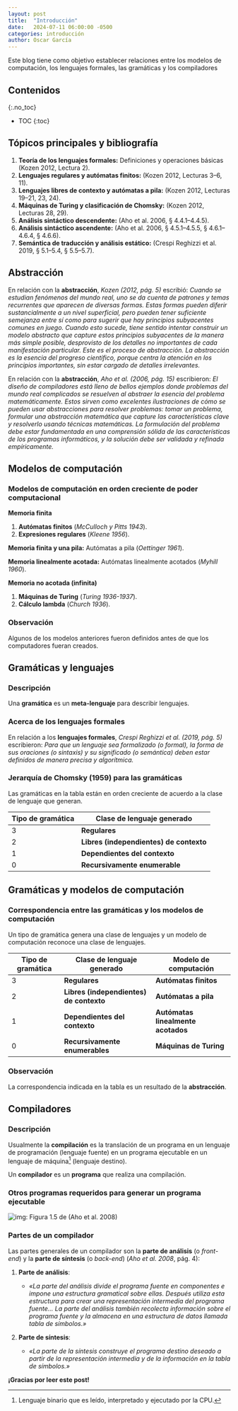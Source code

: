 ```yaml
---
layout: post
title:  "Introducción"
date:   2024-07-11 06:00:00 -0500
categories: introducción
author: Oscar García
---
```

Este blog tiene como objetivo establecer relaciones entre los modelos de computación, los lenguajes formales, las gramáticas y los compiladores

## Contenidos
{:.no_toc}

* TOC
{:toc}

## Tópicos principales y bibliografía

1. **Teoría de los lenguajes formales:** Definiciones y operaciones básicas (Kozen 2012, Lectura 2).
2. **Lenguajes regulares y autómatas finitos:** (Kozen 2012, Lecturas 3–6, 11).
3. **Lenguajes libres de contexto y autómatas a pila:** (Kozen 2012, Lecturas 19–21, 23, 24).
4. **Máquinas de Turing y clasificación de Chomsky:** (Kozen 2012, Lecturas 28, 29).
5. **Análisis sintáctico descendente:** (Aho et al. 2006, § 4.4.1–4.4.5).
6. **Análisis sintáctico ascendente:** (Aho et al. 2006, § 4.5.1–4.5.5, § 4.6.1–4.6.4, § 4.6.6).
7. **Semántica de traducción y análisis estático:** (Crespi Reghizzi et al. 2019, § 5.1–5.4, § 5.5–5.7).

## Abstracción

En relación con la **abstracción**, *Kozen (2012, pág. 5)* escribió:
*Cuando se estudian fenómenos del mundo real, uno se da cuenta de patrones y temas recurrentes que aparecen de diversas formas. Estas formas pueden diferir sustancialmente a un nivel superficial, pero pueden tener suficiente semejanza entre sí como para sugerir que hay principios subyacentes comunes en juego. Cuando esto sucede, tiene sentido intentar construir un modelo abstracto que capture estos principios subyacentes de la manera más simple posible, desprovisto de los detalles no importantes de cada manifestación particular. Este es el proceso de abstracción. La abstracción es la esencia del progreso científico, porque centra la atención en los principios importantes, sin estar cargado de detalles irrelevantes.*

En relación con la **abstracción**, *Aho et al. (2006, pág. 15)* escribieron:
*El diseño de compiladores está lleno de bellos ejemplos donde problemas del mundo real complicados se resuelven al abstraer la esencia del problema matemáticamente. Estos sirven como excelentes ilustraciones de cómo se pueden usar abstracciones para resolver problemas: tomar un problema, formular una abstracción matemática que capture las características clave y resolverlo usando técnicas matemáticas. La formulación del problema debe estar fundamentada en una comprensión sólida de las características de los programas informáticos, y la solución debe ser validada y refinada empíricamente.*

## Modelos de computación

### Modelos de computación en orden creciente de poder computacional

**Memoria finita**
1. **Autómatas finitos** (*McCulloch y Pitts 1943*).
2. **Expresiones regulares** (*Kleene 1956*).

**Memoria finita y una pila:** Autómatas a pila (*Oettinger 1961*).

**Memoria linealmente acotada:** Autómatas linealmente acotados (*Myhill 1960*).

**Memoria no acotada (infinita)**
1. **Máquinas de Turing** (*Turing 1936-1937*).
2. **Cálculo lambda** (*Church 1936*).

### Observación

Algunos de los modelos anteriores fueron definidos antes de que los computadores fueran creados.

## Gramáticas y lenguajes

### Descripción

Una **gramática** es un **meta-lenguaje** para describir lenguajes.

### Acerca de los lenguajes formales

En relación a los **lenguajes formales**, *Crespi Reghizzi et al. (2019, pág. 5)* escribieron:
*Para que un lenguaje sea formalizado (o formal), la forma de sus oraciones (o sintaxis) y su significado (o semántica) deben estar definidos de manera precisa y algorítmica.*

### Jerarquía de Chomsky (1959) para las gramáticas

Las gramáticas en la tabla están en orden creciente de acuerdo a la clase de lenguaje que generan.

| **Tipo de gramática** | **Clase de lenguaje generado**      |
|-----------------------|-------------------------------------|
| 3                     | **Regulares**                       |
| 2                     | **Libres (independientes) de contexto** |
| 1                     | **Dependientes del contexto**       |
| 0                     | **Recursivamente enumerable**       |

## Gramáticas y modelos de computación

### Correspondencia entre las gramáticas y los modelos de computación

Un tipo de gramática genera una clase de lenguajes y un modelo de computación reconoce una clase de lenguajes.

| **Tipo de gramática** | **Clase de lenguaje generado**         | **Modelo de computación**           |
|-----------------------|----------------------------------------|-------------------------------------|
| 3                     | **Regulares**                          | **Autómatas finitos**               |
| 2                     | **Libres (independientes) de contexto**| **Autómatas a pila**                |
| 1                     | **Dependientes del contexto**          | **Autómatas linealmente acotados**  |
| 0                     | **Recursivamente enumerables**         | **Máquinas de Turing**              |

### Observación

La correspondencia indicada en la tabla es un resultado de la **abstracción**.

## Compiladores

### Descripción

Usualmente la **compilación** es la translación de un programa en un lenguaje de programación (lenguaje fuente) en un programa ejecutable en un lenguaje de máquina[^1] (lenguaje destino).

Un **compilador** es un **programa** que realiza una compilación.

### Otros programas requeridos para generar un programa ejecutable

<img src="/LFCBlog/assets/0001_compilador" alt="img: Figura 1.5 de (Aho et al. 2008)">

### Partes de un compilador

Las partes generales de un compilador son la **parte de análisis** (o *front-end*) y la **parte de síntesis** (o *back-end*) (*Aho et al. 2008*, pág. 4):

1. **Parte de análisis**: 
   - *«La parte del análisis divide el programa fuente en componentes e impone una estructura gramatical sobre ellas. Después utiliza esta estructura para crear una representación intermedia del programa fuente... La parte del análisis también recolecta información sobre el programa fuente y la almacena en una estructura de datos llamada tabla de símbolos.»*

2. **Parte de síntesis**:
   - *«La parte de la síntesis construye el programa destino deseado a partir de la representación intermedia y de la información en la tabla de símbolos.»*


[^1]: Lenguaje binario que es leído, interpretado y ejecutado por la CPU.

**¡Gracias por leer este post!**
